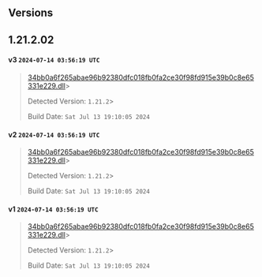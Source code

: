 ## Versions
## 1.21.2.02
#### v3 `2024-07-14 03:56:19 UTC`
> 
> [34bb0a6f265abae96b92380dfc018fb0fa2ce30f98fd915e39b0c8e65331e229.dll](dlls/34bb0a6f265abae96b92380dfc018fb0fa2ce30f98fd915e39b0c8e65331e229.dll)> 
> 
> Detected Version: `1.21.2`> 
> 
> Build Date: `Sat Jul 13 19:10:05 2024`


#### v2 `2024-07-14 03:56:19 UTC`
> 
> [34bb0a6f265abae96b92380dfc018fb0fa2ce30f98fd915e39b0c8e65331e229.dll](dlls/34bb0a6f265abae96b92380dfc018fb0fa2ce30f98fd915e39b0c8e65331e229.dll)> 
> 
> Detected Version: `1.21.2`> 
> 
> Build Date: `Sat Jul 13 19:10:05 2024`


#### v1 `2024-07-14 03:56:19 UTC`
> 
> [34bb0a6f265abae96b92380dfc018fb0fa2ce30f98fd915e39b0c8e65331e229.dll](dlls/34bb0a6f265abae96b92380dfc018fb0fa2ce30f98fd915e39b0c8e65331e229.dll)> 
> 
> Detected Version: `1.21.2`> 
> 
> Build Date: `Sat Jul 13 19:10:05 2024`



